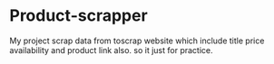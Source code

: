 # Product-scrapper
My project scrap data from toscrap website which include title price availability and product link also.
so it just for practice.
